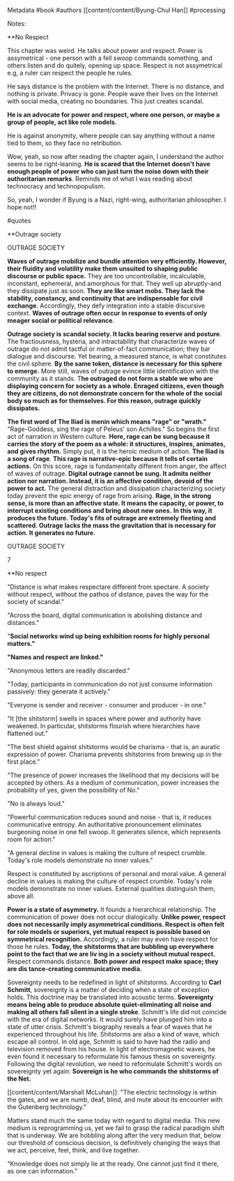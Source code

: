 Metadata
	#book 
	#authors [[content/content/Byung-Chul Han]]
	#processing 

Notes: 

**No Respect

This chapter was weird. He talks about power and respect. Power is assymetrical - one person with a fell swoop commands something, and others listen and do quitely, opening up space. Respect is not assymetrical e.g, a ruler can respect the people he rules. 

He says distance is the problem with the Internet. There is no distance, and nothing is private. Privacy is gone. People wave their lives on the Internet with social media, creating no boundaries. This just creates scandal. 

**He is an advocate for power and respect, where one person, or maybe a group of people, act like role models.** 

He is against anonymity, where people can say anything without a name tied to them, so they face no retribution. 

Wow, yeah, so now after reading the chapter again, I understand the author seems to be right-leaning. **He is scared that the Internet doesn't have enough people of power who can just turn the noise down with their authoritarian remarks**. Reminds me of what I was reading about technocracy and technopopulism. 

So, yeah, I wonder if Byung is a Nazi, right-wing, authoritarian philosopher. I hope not!!

#quotes 

**Outrage society

OUTRAGE SOCIETY

**Waves of outrage mobilize and bundle attention very efficiently. However, their fluidity and volatility make them unsuited to shaping public discourse or public space.** They are too uncontrollable, incalculable, inconstant, ephemeral, and amorphous for that. They well up abruptly-and they dissipate just as soon. **They are like smart mobs. They lack the stability, constancy, and continuity that are indispensable for civil exchange**. Accordingly, they defy integration into a stable discursive context. **Waves of outrage often occur in response to events of only meager social or political relevance**.

**Outrage society is scandal society. It lacks bearing reserve and posture**. The fractiousness, hysteria, and intractability that characterize waves of outrage do not admit tactful or matter-of-fact communication; they bar dialogue and discourse. Yet bearing, a measured stance, is what constitutes the civil sphere. **By the same token, distance is necessary for this sphere to emerge.** More still, waves of outrage evince little identification with the community as it stands. T**he outraged do not form a stable we who are displaying concern for society as a whole. Enraged citizens, even though they are citizens, do not demonstrate concern for the whole of the social body so much as for themselves. For this reason, outrage quickly dissipates.**

**The first word of The Iliad is menin which means "rage" or "wrath."** "Rage-Goddess, sing the rage of Peleus' son Achilles." So begins the first act of narration in Western culture. **Here, rage can be sung because it carries the story of the poem as a whole: it structures, inspires, animates, and gives rhythm.** Simply put, it is the heroic medium of action. **The Iliad is a song of rage**. **This rage is narrative-epic because it tells of certain actions.** On this score, rage is fundamentally different from anger, the affect of waves of outrage. **Digital outrage cannot be sung. It admits neither action nor narration. Instead, it is an affective condition, devoid of the power to act.** The general distraction and dissipation characterizing society today prevent the epic energy of rage from arising. **Rage, in the strong sense, is more than an affective state. It means the capacity, or power, to interrupt existing conditions and bring about new ones.** **In this way, it produces the future. Today's fits of outrage are extremely fleeting and scattered. Outrage lacks the mass the gravitation that is necessary for action. It generates no future.**

OUTRAGE SOCIETY

7

**No respect

"Distance is what makes respectare different from spectare. A society without respect, without the pathos of distance, paves the way for the society of scandal."

"Across the board, digital communication is abolishing distance and distances."

"**Social networks wind up being exhibition rooms for highly personal matters."**

**"Names and respect are linked."**

"Anonymous letters are readily discarded."

"Today, participants in communication do not just consume information passively: they generate it actively."

"Everyone is sender and receiver - consumer and producer - in one."

"It [the shitstorm] swells in spaces where power and authority have weakened. In particular, shitstorms flourish where hierarchies have flattened out."

"The best shield against shitstorms would be charisma - that is, an auratic expression of power. Charisma prevents shitstorms from brewing up in the first place."

"The presence of power increases the likelihood that my decisions will be accepted by others. As a medium of communication, power increases the probability of yes, given the possibility of No."

"No is always loud."

"Powerful communication reduces sound and noise - that is, it reduces communicative entropy. An authoritative pronouncement eliminates burgeoning noise in one fell swoop. It generates silence, which represents room for action."

"A general decline in values is making the culture of respect crumble. Today's role models demonstrate no inner values."

Respect is constituted by ascriptions of personal and moral value. A general decline in values is making the culture of respect crumble. Today's role models demonstrate no inner values. External qualities distinguish them, above all.

**Power is a state of asymmetry.** It founds a hierarchical relationship. The communication of power does not occur dialogically. **Unlike power, respect does not necessarily imply asymmetrical conditions. Respect is often felt for role models or superiors, yet mutual respect is possible based on symmetrical recognition.** Accordingly, a ruler may even have respect for those he rules. **Today, the shitstorms that are bubbling up everywhere point to the fact that we are liv ing in a society without mutual respect.** Respect commands distance. **Both power and respect make space; they are dis tance-creating communicative media.**

Sovereignty needs to be redefined in light of shitstorms. According to **Carl Schmitt**, sovereignty is a matter of deciding when a state of exception holds. This doctrine may be translated into acoustic terms. **Sovereignty means being able to produce absolute quiet-eliminating all noise and making all others fall silent in a single stroke**. Schmitt's life did not coincide with the era of digital networks. It would surely have plunged him into a state of utter crisis. Schmitt's biography reveals a fear of waves that he experienced throughout his life. Shitstorms are also a kind of wave, which escape all control. In old age, Schmitt is said to have had the radio and television removed from his house. In light of electromagnetic waves, he even found it necessary to reformulate his famous thesis on sovereignty. Following the digital revolution, we need to reformulate Schmitt's words on sovereignty yet again: **Sovereign is he who commands the shitstorms of the Net.** 

[[content/content/Marshall McLuhan]]: "The electric technology is within the gates, and we are numb, deaf, blind, and mute about its encounter with the Gutenberg technology." 

Matters stand much the same today with regard to digital media. This new medium is reprogramming us, yet we fail to grasp the radical paradigm shift that is underway. We are hobbling along after the very medium that, below our threshold of conscious decision, is definitively changing the ways that we act, perceive, feel, think, and live together. 

“Knowledge does not simply lie at the ready. One cannot just find it there, as one can information.” 